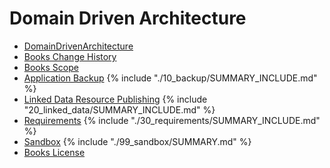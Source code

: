 # Domain Driven Architecture

* [DomainDrivenArchitecture](README.md)
* [Books Change History](change_history.md)
* [Books Scope](01_scope/README.md)
* [Application Backup](10_backup/README.md) 
{% include "./10_backup/SUMMARY_INCLUDE.md" %}
* [Linked Data Resource Publishing](20_linked_data/README.md) 
{% include "20_linked_data/SUMMARY_INCLUDE.md" %}
* [Requirements](30_requirements/README.md)
{% include "./30_requirements/SUMMARY_INCLUDE.md" %}
* [Sandbox](99_sandbox/README.md)
{% include "./99_sandbox/SUMMARY.md" %}
* [Books License](LICENSE.md)
